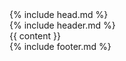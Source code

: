 <!DOCTYPE html>
<html lang="en">
  {% include head.md %}
  <body>
    <div class="mx-6 lg:px-0">
      {% include header.md %}
      <div class="container-lg fade-in-element">
        {{ content }}
      </div>
      {% include footer.md %}
    </div>
  </body>
</html>
